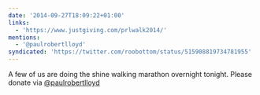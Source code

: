 ```yaml
---
date: '2014-09-27T18:09:22+01:00'
links:
  - 'https://www.justgiving.com/prlwalk2014/'
mentions:
  - '@paulrobertlloyd'
syndicated: 'https://twitter.com/roobottom/status/515908819734781955'
---
```

A few of us are doing the shine walking marathon overnight tonight. Please donate via [@paulrobertlloyd](https://twitter.com/@paulrobertlloyd) 
